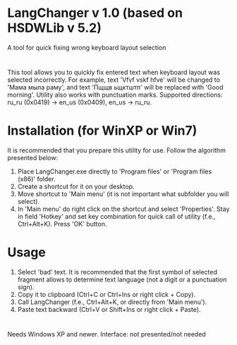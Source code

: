 # LangChanger v 1.0 (based on HSDWLib v 5.2)
A tool for quick fixing wrong keyboard layout selection

#

This tool allows you to quickly fix entered text when keyboard layout was selected incorrectly.
For example, text 'Vfvf vskf hfve' will be changed to 'Мама мыла раму', and text 'Пщщв ьщктштп'
will be replaced with 'Good morning'. Utility also works with punctuation marks.
Supported directions: ru_ru (0x0419) -> en_us (0x0409), en_us -> ru_ru.

# Installation (for WinXP or Win7)

It is recommended that you prepare this utility for use. Follow the algorithm presented below:
1. Place LangChanger.exe directly to 'Program files' or 'Program files (x86)' folder.
2. Create a shortcut for it on your desktop.
3. Move shortcut to 'Main menu' (it is not important what subfolder you will select).
4. In 'Main menu' do right click on the shortcut and select 'Properties'. Stay in field 'Hotkey'
   and set key combination for quick call of utility (f.e., Ctrl+Alt+K). Press 'OK' button.

# Usage

1. Select 'bad' text. It is recommended that the first symbol of selected fragment allows to
   determine text language (not a digit or a punctuation sign).
2. Copy it to clipboard (Ctrl+C or Ctrl+Ins or right click + Copy).
3. Call LangChanger (f.e., Ctrl+Alt+K, or directly from 'Main menu').
4. Paste text backward (Ctrl+V or Shift+Ins or right click + Paste).

#

Needs Windows XP and newer. Interface: not presented/not needed
